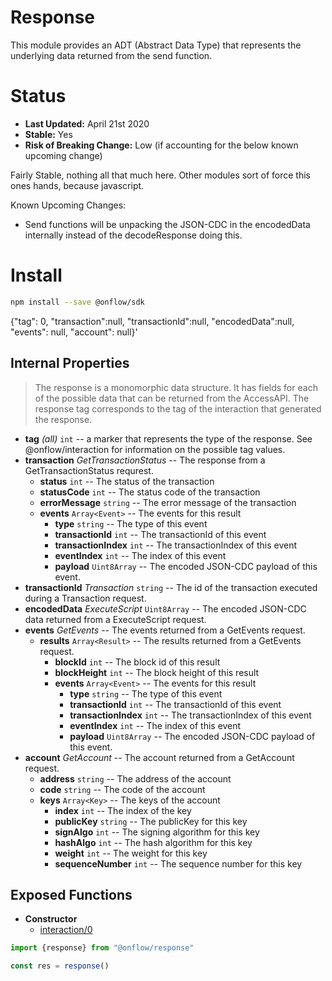 # Response

This module provides an ADT (Abstract Data Type) that represents the underlying data returned from the send function.

# Status

- **Last Updated:** April 21st 2020
- **Stable:** Yes
- **Risk of Breaking Change:** Low (if accounting for the below known upcoming change)

Fairly Stable, nothing all that much here. Other modules sort of force this ones hands, because javascript.

Known Upcoming Changes:

- Send functions will be unpacking the JSON-CDC in the encodedData internally instead of the decodeResponse doing this.

# Install

```bash
npm install --save @onflow/sdk
```

{"tag": 0, "transaction":null, "transactionId":null, "encodedData":null, "events": null, "account": null}'

## Internal Properties

> The response is a monomorphic data structure. It has fields for each of the possible data that can be returned from the AccessAPI. The response tag corresponds to the tag of the interaction that generated the response.

- **tag** _(all)_ `int` -- a marker that represents the type of the response. See @onflow/interaction for information on the possible tag values.
- **transaction** _GetTransactionStatus_ -- The response from a GetTransactionStatus requrest.
  - **status** `int` -- The status of the transaction
  - **statusCode** `int` -- The status code of the transaction
  - **errorMessage** `string` -- The error message of the transaction
  - **events** `Array<Event>` -- The events for this result
    - **type** `string` -- The type of this event
    - **transactionId** `int` -- The transactionId of this event
    - **transactionIndex** `int` -- The transactionIndex of this event
    - **eventIndex** `int` -- The index of this event
    - **payload** `Uint8Array` -- The encoded JSON-CDC payload of this event.
- **transactionId** _Transaction_ `string` -- The id of the transaction executed during a Transaction request.
- **encodedData** _ExecuteScript_ `Uint8Array` -- The encoded JSON-CDC data returned from a ExecuteScript request.
- **events** _GetEvents_ -- The events returned from a GetEvents request.
  - **results** `Array<Result>` -- The results returned from a GetEvents request.
    - **blockId** `int` -- The block id of this result
    - **blockHeight** `int` -- The block height of this result
    - **events** `Array<Event>` -- The events for this result
      - **type** `string` -- The type of this event
      - **transactionId** `int` -- The transactionId of this event
      - **transactionIndex** `int` -- The transactionIndex of this event
      - **eventIndex** `int` -- The index of this event
      - **payload** `Uint8Array` -- The encoded JSON-CDC payload of this event.
- **account** _GetAccount_ -- The account returned from a GetAccount request.
  - **address** `string` -- The address of the account
  - **code** `string` -- The code of the account
  - **keys** `Array<Key>` -- The keys of the account
    - **index** `int` -- The index of the key
    - **publicKey** `string` -- The publicKey for this key
    - **signAlgo** `int` -- The signing algorithm for this key
    - **hashAlgo** `int` -- The hash algorithm for this key
    - **weight** `int` -- The weight for this key
    - **sequenceNumber** `int` -- The sequence number for this key

## Exposed Functions

- **Constructor**
  - [interaction/0](#interaction0)

```javascript
import {response} from "@onflow/response"

const res = response()
```
